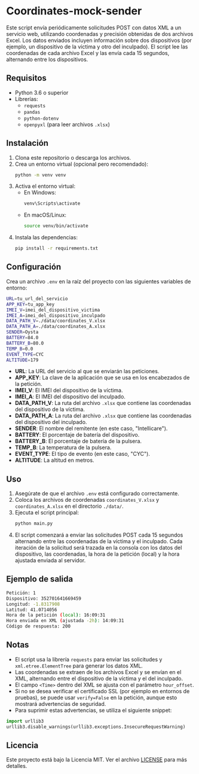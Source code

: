 # Coordinates-mock-sender

Este script envía periódicamente solicitudes POST con datos XML a un servicio web, utilizando coordenadas y precisión obtenidas de dos archivos Excel. Los datos enviados incluyen información sobre dos dispositivos (por ejemplo, un dispositivo de la víctima y otro del inculpado). El script lee las coordenadas de cada archivo Excel y las envía cada 15 segundos, alternando entre los dispositivos.

## Requisitos

- Python 3.6 o superior
- Librerías:
  - `requests`
  - `pandas`
  - `python-dotenv`
  - `openpyxl` (para leer archivos `.xlsx`)

## Instalación

1. Clona este repositorio o descarga los archivos.
2. Crea un entorno virtual (opcional pero recomendado):
    ```bash
    python -m venv venv
    ```
3. Activa el entorno virtual:
    - En Windows:
      ```bash
      venv\Scripts\activate
      ```
    - En macOS/Linux:
      ```bash
      source venv/bin/activate
      ```
4. Instala las dependencias:
    ```bash
    pip install -r requirements.txt
    ```

## Configuración

Crea un archivo `.env` en la raíz del proyecto con las siguientes variables de entorno:

```bash
URL=tu_url_del_servicio
APP_KEY=tu_app_key
IMEI_V=imei_del_dispositivo_victima
IMEI_A=imei_del_dispositivo_inculpado
DATA_PATH_V=./data/coordinates_V.xlsx
DATA_PATH_A=./data/coordinates_A.xlsx
SENDER=Oysta
BATTERY=84.0
BATTERY_B=80.0
TEMP_B=0.0
EVENT_TYPE=CYC
ALTITUDE=179
```

- **URL**: La URL del servicio al que se enviarán las peticiones.
- **APP_KEY**: La clave de la aplicación que se usa en los encabezados de la petición.
- **IMEI_V**: El IMEI del dispositivo de la víctima.
- **IMEI_A**: El IMEI del dispositivo del inculpado.
- **DATA_PATH_V**: La ruta del archivo `.xlsx` que contiene las coordenadas del dispositivo de la víctima.
- **DATA_PATH_A**: La ruta del archivo `.xlsx` que contiene las coordenadas del dispositivo del inculpado.
- **SENDER**: El nombre del remitente (en este caso, "Intellicare").
- **BATTERY**: El porcentaje de batería del dispositivo.
- **BATTERY_B**: El porcentaje de batería de la pulsera.
- **TEMP_B**: La temperatura de la pulsera.
- **EVENT_TYPE**: El tipo de evento (en este caso, "CYC").
- **ALTITUDE**: La altitud en metros.

## Uso

1. Asegúrate de que el archivo `.env` está configurado correctamente.
2. Coloca los archivos de coordenadas `coordinates_V.xlsx` y `coordinates_A.xlsx` en el directorio `./data/`.
3. Ejecuta el script principal:
    ```bash
    python main.py
    ```
4. El script comenzará a enviar las solicitudes POST cada 15 segundos alternando entre las coordenadas de la víctima y el inculpado. Cada iteración de la solicitud será trazada en la consola con los datos del dispositivo, las coordenadas, la hora de la petición (local) y la hora ajustada enviada al servidor.

## Ejemplo de salida

```bash
Petición: 1
Dispositivo: 352701641669459
Longitud: -1.8317908
Latitud: 41.0714056
Hora de la petición (local): 16:09:31
Hora enviada en XML (ajustada -2h): 14:09:31
Código de respuesta: 200
```

## Notas

- El script usa la librería `requests` para enviar las solicitudes y `xml.etree.ElementTree` para generar los datos XML.
- Las coordenadas se extraen de los archivos Excel y se envían en el XML, alternando entre el dispositivo de la víctima y el del inculpado.
- El campo `<Time>` dentro del XML se ajusta con el parámetro `hour_offset`.
- Si no se desea verificar el certificado SSL (por ejemplo en entornos de pruebas), se puede usar `verify=False` en la petición, aunque esto mostrará advertencias de seguridad.
- Para suprimir estas advertencias, se utiliza el siguiente snippet:

```python
import urllib3
urllib3.disable_warnings(urllib3.exceptions.InsecureRequestWarning)
```

## Licencia

Este proyecto está bajo la Licencia MIT. Ver el archivo [LICENSE](LICENSE) para más detalles.
